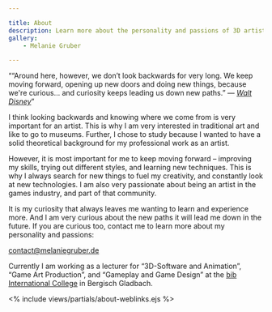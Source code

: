 ```yaml
---

title: About
description: Learn more about the personality and passions of 3D artist Melanie Gruber.
gallery:
    - Melanie Gruber

---
```


<q>“Around here, however, we donʼt look backwards for very long. We keep moving forward, opening up new doors and doing
 new things, because we're curious… and curiosity keeps leading us down new paths.” — 
 <cite><a href="https://en.wikiquote.org/wiki/Walt_Disney" target="_blank">Walt Disney</a></cite></q>

I think looking backwards and knowing where we come from is very important for an artist. This is why I am very
 interested in traditional art and like to go to museums. Further, I chose to study because I wanted to have a solid
 theoretical background for my professional work as an artist.

However, it is most important for me to keep moving forward – improving my skills, trying out different styles, and
 learning new techniques. This is why I always search for new things to fuel my creativity, and constantly look at new
 technologies. I am also very passionate about being an artist in the games industry, and part of that community.

It is my curiosity that always leaves me wanting to learn and experience more. And I am very curious about the new paths
 it will lead me down in the future. If you are curious too, contact me to learn more about my personality and passions:

[contact@melaniegruber.de](mailto:contact@melaniegruber.de)

Currently I am working as a lecturer for “3D-Software and Animation”, “Game Art Production”, and “Gameplay and Game
 Design” at the [bib International College](http://www.bib.de/b.i.b.-International-College-Bergisch-Gladbach.aspx) in
 Bergisch Gladbach.

<% include views/partials/about-weblinks.ejs %>
